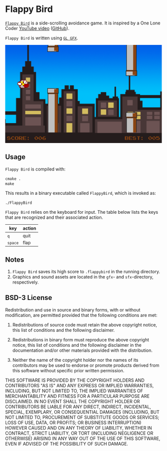 # Flappy Bird

[`Flappy Bird`](https://en.wikipedia.org/wiki/Flappy_Bird) is a side-scrolling avoidance game. It is inspired by a One Lone Coder [YouTube video](https://youtu.be/b6A4XHkTjs8) ([GitHub](https://github.com/OneLoneCoder/videos/blob/master/OneLoneCoder_FlappyBird.cpp)).

`Flappy Bird` is written using [`GL GFX`](../README.md).

![Flappy Bird in Action](FlappyBird.png "Plappy Bird in Action")

## Usage

`Flappy Bird` is compiled with:

```shell
cmake .
make
```

This results in a binary executable called `FlappyBird`, which is invoked as:

```shell
./FlappyBird
```

`Flappy Bird` relies on the keyboard for input. The table below lists the keys that are recognized and their associated action.

|key|action|
----|-----
|`q`|quit|
|`space`|flap|

## Notes

1. `Flappy Bird` saves its high score to `.flappybird` in the running directory.
2. Graphics and sound assets are located in the `gfx`- and `sfx`-directory, respectively.

## BSD-3 License

Redistribution and use in source and binary forms, with or without modification, are permitted provided that the following conditions are met:

1. Redistributions of source code must retain the above copyright notice, this list of conditions and the following disclaimer.

2. Redistributions in binary form must reproduce the above copyright notice, this list of conditions and the following disclaimer in the documentation and/or other materials provided with the distribution.

3. Neither the name of the copyright holder nor the names of its contributors may be used to endorse or promote products derived from this software without specific prior written permission.

THIS SOFTWARE IS PROVIDED BY THE COPYRIGHT HOLDERS AND CONTRIBUTORS "AS IS" AND ANY EXPRESS OR IMPLIED WARRANTIES, INCLUDING, BUT NOT LIMITED TO, THE IMPLIED WARRANTIES OF MERCHANTABILITY AND FITNESS FOR A PARTICULAR PURPOSE ARE DISCLAIMED. IN NO EVENT SHALL THE COPYRIGHT HOLDER OR CONTRIBUTORS BE LIABLE FOR ANY DIRECT, INDIRECT, INCIDENTAL, SPECIAL, EXEMPLARY, OR CONSEQUENTIAL DAMAGES (INCLUDING, BUT NOT LIMITED TO, PROCUREMENT OF SUBSTITUTE GOODS OR SERVICES; LOSS OF USE, DATA, OR PROFITS; OR BUSINESS INTERRUPTION) HOWEVER CAUSED AND ON ANY THEORY OF LIABILITY, WHETHER IN CONTRACT, STRICT LIABILITY, OR TORT (INCLUDING NEGLIGENCE OR OTHERWISE) ARISING IN ANY WAY OUT OF THE USE OF THIS SOFTWARE, EVEN IF ADVISED OF THE POSSIBILITY OF SUCH DAMAGE.
